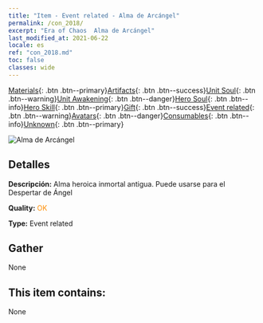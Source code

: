 ```yaml
---
title: "Item - Event related - Alma de Arcángel"
permalink: /con_2018/
excerpt: "Era of Chaos  Alma de Arcángel"
last_modified_at: 2021-06-22
locale: es
ref: "con_2018.md"
toc: false
classes: wide
---
```

 [Materials](/ItemsES/){: .btn .btn--primary}[Artifacts](/ItemsES/Artifacts/){: .btn .btn--success}[Unit Soul](/ItemsES/UnitSoul/){: .btn .btn--warning}[Unit Awakening](/ItemsES/UnitAwakening/){: .btn .btn--danger}[Hero Soul](/ItemsES/HeroSoul/){: .btn .btn--info}[Hero Skill](/ItemsES/HeroSkill/){: .btn .btn--primary}[Gift](/ItemsES/Gift/){: .btn .btn--success}[Event related](/ItemsES/Events/){: .btn .btn--warning}[Avatars](/ItemsES/Avatars/){: .btn .btn--danger}[Consumables](/ItemsES/Consumables/){: .btn .btn--info}[Unknown](/ItemsES/Unknown/){: .btn .btn--primary}

 ![Alma de Arcángel](/images/t/juexing_107.png)

## Detalles
 **Descripción:** Alma heroica inmortal antigua. Puede usarse para el Despertar de Ángel

 **Quality:** <span style="color: #FF8C00">OK</span>

 **Type:** Event related

## Gather

  None

## This item contains:

  None

